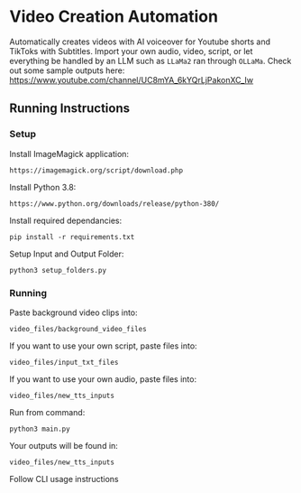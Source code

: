 # Video Creation Automation

Automatically creates videos with AI voiceover for Youtube shorts and TikToks with Subtitles. Import your own audio, video, script, or let everything be handled by an LLM such as `LLaMa2` ran through `OLLaMa`. Check out some sample outputs here: https://www.youtube.com/channel/UC8mYA_6kYQrLjPakonXC_Iw

## Running Instructions

### Setup

Install ImageMagick application:

```https://imagemagick.org/script/download.php```

Install Python 3.8:

```https://www.python.org/downloads/release/python-380/```

Install required dependancies:

```pip install -r requirements.txt```

Setup Input and Output Folder:

```python3 setup_folders.py```

### Running

Paste background video clips into:

```video_files/background_video_files```

If you want to use your own script, paste files into:

```video_files/input_txt_files```

If you want to use your own audio, paste files into:

```video_files/new_tts_inputs```

Run from command:

```python3 main.py```

Your outputs will be found in:

```video_files/new_tts_inputs```

Follow CLI usage instructions
